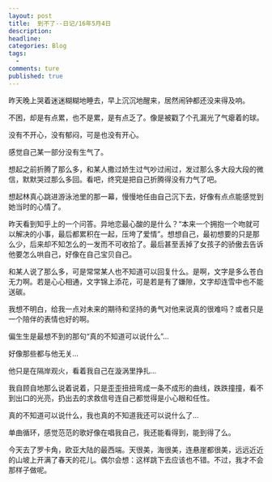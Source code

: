 ```yaml
---  
layout: post  
title:  到不了--日记/16年5月4日
description:     
headline: 
categories: Blog  
tags: 
  -   
comments: ture  
published: true  
---  
```


昨天晚上哭着迷迷糊糊地睡去，早上沉沉地醒来，居然闹钟都还没来得及响。

不困，却是有点累，也不是累，是有点乏了。像是被戳了个孔漏光了气瘪着的球。

没有不开心，没有郁闷，可是也没有开心。

感觉自己某一部分没有生气了。

想起之前折腾了那么多，和某人撒过娇生过气吵过闹过，发过那么多大段大段的微信，默默哭过那么多回。看吧，终究是把自己折腾得没有力气了吧。

想起林真心跳进游泳池里的那一幕，慢慢地任由自己沉下去，好像有点点能感觉到她当时的心情了。

昨天看到知乎上的一个问答。异地恋最心酸的是什么？“本来一个拥抱一个吻就可以解决的小事，最后都累积在一起，压垮了爱情”。想想自己，最初想要的只是那么少，后来却不知怎么的一发而不可收拾了。最后甚至丢掉了女孩子的骄傲去告诉他要怎么哄自己，好像在自己宝贝自己。

和某人说了那么多，可是常常某人也不知道可以回复什么。是啊，文字是多么苍白无力啊。若是心心相通，文字锦上添花，可是若是有了嫌隙，文字却连雪中也不能送碳。

我想不明白，给我一点对未来的期待和坚持的勇气对他来说真的很难吗？或者只是一个陪伴的表情也好的啊。

偏生生是最想不到的那句“真的不知道可以说什么”...

好像那些都与他无关...

他只是在隔岸观火，看着我自己在漩涡里挣扎...

我自顾自地那么说着说着，只是歪歪扭扭弯成一条不成形的曲线，跌跌撞撞，看不到出口的光亮，扔出去的求救信号连自己都觉得是小心眼和任性。

真的不知道可以说什么，我也真的不知道我还可以说什么了...

单曲循环，感觉范范的歌好像在唱我自己，我还能看得到，能到得了么。

今天去了罗卡角，欧亚大陆的最西端。天很美，海很美，连悬崖都很美，远远近近的山坡上开满了春天的花儿。偶尔会想：这样跳下去应该也不错。不过，我才不会那样子做呢。










